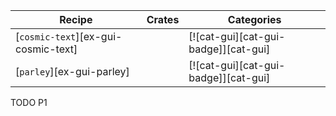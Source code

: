 | Recipe | Crates | Categories |
|--------|--------|------------|
| [`cosmic-text`][ex-gui-cosmic-text] |  | [![cat-gui][cat-gui-badge]][cat-gui] |
| [`parley`][ex-gui-parley] |  | [![cat-gui][cat-gui-badge]][cat-gui] |

<div class="hidden">
TODO P1
</div>

